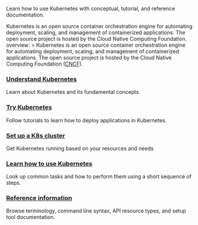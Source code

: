 Learn how to use Kubernetes with conceptual, tutorial, and reference documentation.

  Kubernetes is an open source container orchestration engine for automating deployment, scaling, and management of containerized applications. The open source project is hosted by the Cloud Native Computing Foundation.
overview: >
  Kubernetes is an open source container orchestration engine for automating deployment, scaling, and management of containerized applications. The open source project is hosted by the Cloud Native Computing Foundation (<a href="https://www.cncf.io/about">CNCF</a>).

### [Understand Kubernetes](/docs/kubernetes/en/concepts)
Learn about Kubernetes and its fundamental concepts.
  
### [Try Kubernetes](/docs/kubernetes/en/tutorials)
Follow tutorials to learn how to deploy applications in Kubernetes.

### [Set up a K8s cluster](/docs/kubernetes/en/setup)
Get Kubernetes running based on your resources and needs

### [Learn how to use Kubernetes](/docs/kubernetes/en/tasks)
Look up common tasks and how to perform them using a short sequence of steps.

### [Reference information](/docs/kubernetes/en/reference)
Browse terminology, command line syntax, API resource types, and setup tool documentation.


